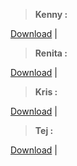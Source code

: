 > **Kenny :**

[Download](https://anonfiles.com/J382faJ8x6/aushvduyasv_zip) | 

> **Renita :**

[Download](https://anonfiles.com/X691f7J3xa/aiydgagdiuadf_rar) |

> **Kris :**

[Download](https://ghostbin.com/Mwyw4/raw) |

> **Tej :**

[Download](https://ghostbin.com/Mwyw4/raw) |


